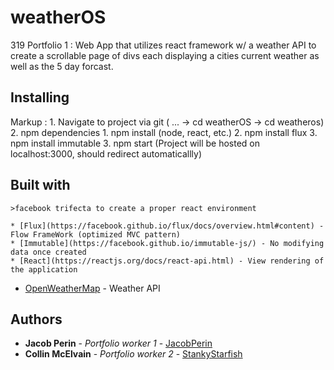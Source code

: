 # weatherOS

319 Portfolio 1 : Web App that utilizes react framework w/ a weather API to create a scrollable page of divs each displaying a cities current weather as well as the 5 day forcast.

## Installing
Markup : 1. Navigate to project via git ( ... -> cd weatherOS -> cd weatheros) 
		 2. npm dependencies
		 	1. npm install (node, react, etc.)
		 	2. npm install flux
		 	3. npm install immutable
		 3. npm start (Project will be hosted on localhost:3000, should redirect automaticallly)
## Built with
```
>facebook trifecta to create a proper react environment

* [Flux](https://facebook.github.io/flux/docs/overview.html#content) - Flow FrameWork (optimized MVC pattern)
* [Immutable](https://facebook.github.io/immutable-js/) - No modifying data once created
* [React](https://reactjs.org/docs/react-api.html) - View rendering of the application
```

* [OpenWeatherMap](https://openweathermap.org/api) - Weather API

## Authors 
* **Jacob Perin** - *Portfolio worker 1* - [JacobPerin](https://github.com/JacobPerin)
* **Collin McElvain** - *Portfolio worker 2* - [StankyStarfish](https://github.com/StankyStarfish)